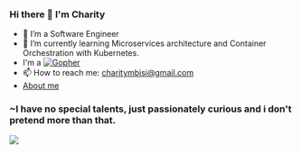 
### Hi there 👋 I'm Charity

- 🔭 I’m a Software Engineer 
- 🌱 I’m currently learning Microservices architecture and Container Orchestration with Kubernetes.
-    I'm a [![Gopher](https://pkg.go.dev/badge/github.com/charity1475.svg)](https://pkg.go.dev/github.com/charity1475)
- 📫 How to reach me: charitymbisi@gmail.com
- [About me](https://charity-eight.vercel.app)
### ~I have no special talents, just passionately curious and i don't pretend more than that.


<div align="left">

[![][banner-url]][repo-url]  



</div>


[panda]: https://user-images.githubusercontent.com/7276145/117089593-ec02d000-ad23-11eb-8019-80bd34eecaa3.gif
[repo-url]: https://github.com/charity1475
[banner-url]: https://user-images.githubusercontent.com/7276145/117090386-308f6b00-ad26-11eb-9763-2c0c3d47c5db.gif

